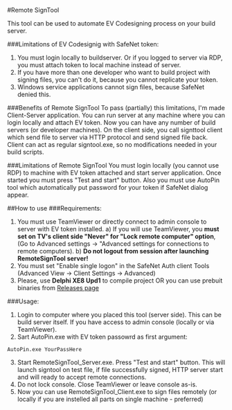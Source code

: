 #Remote SignTool 

This tool can be used to automate EV Codesigning process on your build server.

###Limitations of EV Codesignig with SafeNet token:
1. You must login locally to buildserver. Or if you logged to server via RDP, you must attach token to local machine instead of server.
2. If you have more than one developer who want to build project with signing files, you can't do it, because you cannot replicate your token.
3. Windows service applications cannot sign files, because SafeNet denied this.

###Benefits of Remote SignTool
To pass (partially) this limitations, I'm made Client-Server application. You can run server at any machine where you can login locally and attach EV token.
Now you can have any number of build servers (or developer machines). On the client side, you call signttool client which send file to server via HTTP protocol and send signed file back. Client can act as regular signtool.exe, so no modifications needed in your build scripts.

###Limitations of Remote SignTool
You must login locally (you cannot use RDP) to machine with EV token attached and start server application. Once started you must press "Test and start" button. Also you must use AutoPin tool which automatically put password for your token if SafeNet dialog appear.

##How to use
###Requirements:
1. You must use TeamViewer or directly connect to admin console to server with EV token installed.
  a) If you will use TeamViewer, you **must set on TV's client side "Never" for "Lock remote computer" option**,(Go to Advanced settings ->  "Advanced settings for connections to remote computers).
  b) **Do not logout from session after launching RemoteSignTool server!**
2. You must set "Enable single logon" in the SafeNet Auth client Tools (Advanced View -> Client Settings -> Advanced)
3. Please, use **Delphi XE8 Upd1** to compile project OR you can use prebuit binaries from [Releases page](https://github.com/SirAlex/RemoteSignTool/releases)

###Usage:
1. Login to computer where you placed this tool (server side). This can be build server itself. If you have access to admin console (locally or via TeamViewer).
2. Sart AutoPin.exe with EV token passowrd as first argument:
``` 
AutoPin.exe YourPassHere
```
3. Start RemoteSignTool_Server.exe. Press "Test and start" button. This will launch signtool on test file, if file successfully signed, HTTP server start and will ready to accept remote connections.
4. Do not lock console. Close TeamViewer or leave console as-is.
5. Now you can use RemoteSignTool_Client.exe to sign files remotely (or locally if you are instelled all parts on single machine - preferred)
